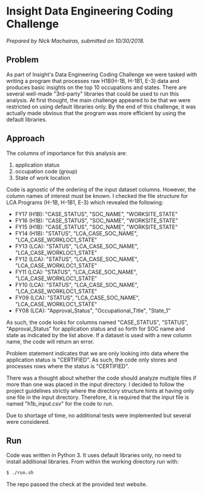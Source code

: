 # Insight Data Engineering Coding Challenge

*Prepared by Nick Machairas, submitted on 10/30/2018.*


## Problem

As part of Insight's Data Engineering Coding Challenge we were tasked with 
writing a program that processes raw H1B(H-1B, H-1B1, E-3) data and produces
basic insights on the top 10 occupations and states. There are several well-made
"3rd-party" libraries that could be used to run this analysis. At first thought,
the main challenge appeared to be that we were restricted on using default 
libraries only. By the end of this challenge, it was actually made obvious that
the program was more efficient by using the default libraries.


## Approach

The columns of importance for this analysis are:
1. application status
2. occupation code (group)
3. State of work location

Code is agnostic of the ordering of the input dataset columns. However, the 
column names of interest must be known. I checked the file structure for LCA 
Programs (H-1B, H-1B1, E-3) which revealed the following:

- FY17 (H1B): "CASE_STATUS", "SOC_NAME", "WORKSITE_STATE"
- FY16 (H1B): "CASE_STATUS", "SOC_NAME", "WORKSITE_STATE"
- FY15 (H1B): "CASE_STATUS", "SOC_NAME", "WORKSITE_STATE"
- FY14 (H1B): "STATUS", "LCA_CASE_SOC_NAME", "LCA_CASE_WORKLOC1_STATE"
- FY13 (LCA): "STATUS", "LCA_CASE_SOC_NAME", "LCA_CASE_WORKLOC1_STATE"
- FY12 (LCA): "STATUS", "LCA_CASE_SOC_NAME", "LCA_CASE_WORKLOC1_STATE"
- FY11 (LCA): "STATUS", "LCA_CASE_SOC_NAME", "LCA_CASE_WORKLOC1_STATE"
- FY10 (LCA): "STATUS", "LCA_CASE_SOC_NAME", "LCA_CASE_WORKLOC1_STATE"
- FY09 (LCA): "STATUS", "LCA_CASE_SOC_NAME", "LCA_CASE_WORKLOC1_STATE"
- FY08 (LCA): "Approval_Status", "Occupational_Title", "State_1"

As such, the code looks for columns named "CASE_STATUS", "STATUS", 
"Approval_Status" for application status and so forth for SOC name and state 
as indicated by the list above. If a dataset is used with a new column name,
the code will return an error. 

Problem statement indicates that we are only looking into data where the
application status is "CERTIFIED". As such, the code only stores and processes 
rows where the status is "CERTIFIED".

There was a thought about whether the code should analyze multiple files if 
more than one was placed in the input directory. I decided to follow the project
guidelines strictly where the directory structure hints at having only one file
in the input directory. Therefore, it is required that the input file is named 
"h1b_input.csv" for the code to run.

Due to shortage of time, no additional tests were implemented but several were 
considered.

## Run

Code was written in Python 3. It uses default libraries only, no need to install
additional libraries. From within the working directory run with:

```bash
$ ./run.sh 
```

The repo passed the check at the provided test website.